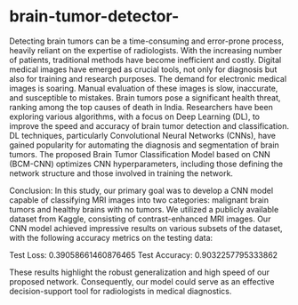 # brain-tumor-detector-

Detecting brain tumors can be a time-consuming and error-prone process, heavily reliant on the expertise of radiologists. With the increasing number of patients, traditional methods have become inefficient and costly. Digital medical images have emerged as crucial tools, not only for diagnosis but also for training and research purposes. The demand for electronic medical images is soaring. Manual evaluation of these images is slow, inaccurate, and susceptible to mistakes. Brain tumors pose a significant health threat, ranking among the top causes of death in India. Researchers have been exploring various algorithms, with a focus on Deep Learning (DL), to improve the speed and accuracy of brain tumor detection and classification. DL techniques, particularly Convolutional Neural Networks (CNNs), have gained popularity for automating the diagnosis and segmentation of brain tumors. The proposed Brain Tumor Classification Model based on CNN (BCM-CNN) optimizes CNN hyperparameters, including those defining the network structure and those involved in training the network.



Conclusion:
In this study, our primary goal was to develop a CNN model capable of classifying MRI images into two categories: malignant brain tumors and healthy brains with no tumors. We utilized a publicly available dataset from Kaggle, consisting of contrast-enhanced MRI images. Our CNN model achieved impressive results on various subsets of the dataset, with the following accuracy metrics on the testing data:

Test Loss: 0.39058661460876465
Test Accuracy: 0.9032257795333862

These results highlight the robust generalization and high speed of our proposed network. Consequently, our model could serve as an effective decision-support tool for radiologists in medical diagnostics.
